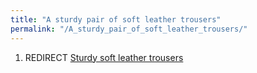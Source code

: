 ```yaml
---
title: "A sturdy pair of soft leather trousers"
permalink: "/A_sturdy_pair_of_soft_leather_trousers/"
---
```


1.  REDIRECT [Sturdy soft leather
    trousers](Sturdy_soft_leather_trousers "wikilink")